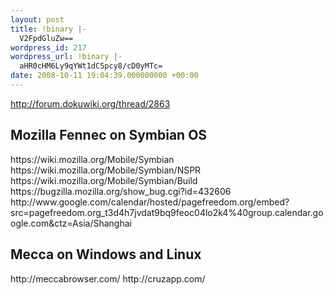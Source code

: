 ```yaml
---
layout: post
title: !binary |-
  V2FpdGluZw==
wordpress_id: 217
wordpress_url: !binary |-
  aHR0cHM6Ly9qYWt1dC5pcy8/cD0yMTc=
date: 2008-10-11 19:04:39.000000000 +00:00
---
```

http://forum.dokuwiki.org/thread/2863

<h2>Mozilla Fennec on Symbian OS</h2>
https://wiki.mozilla.org/Mobile/Symbian
https://wiki.mozilla.org/Mobile/Symbian/NSPR
https://wiki.mozilla.org/Mobile/Symbian/Build
https://bugzilla.mozilla.org/show_bug.cgi?id=432606
http://www.google.com/calendar/hosted/pagefreedom.org/embed?src=pagefreedom.org_t3d4h7jvdat9bq9feoc04lo2k4%40group.calendar.google.com&ctz=Asia/Shanghai
<h2>Mecca on Windows and Linux</h2>
http://meccabrowser.com/
http://cruzapp.com/

